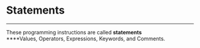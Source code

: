 # Statements
***
These programming instructions are called **statements**\
****Values, Operators, Expressions, Keywords, and Comments.
